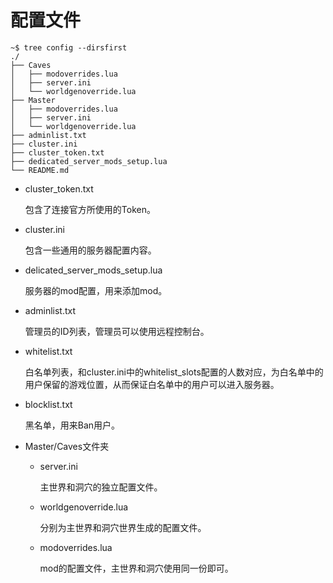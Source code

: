 # 配置文件

```shell
~$ tree config --dirsfirst
./
├── Caves
│   ├── modoverrides.lua
│   ├── server.ini
│   └── worldgenoverride.lua
├── Master
│   ├── modoverrides.lua
│   ├── server.ini
│   └── worldgenoverride.lua
├── adminlist.txt
├── cluster.ini
├── cluster_token.txt
├── dedicated_server_mods_setup.lua
└── README.md
```

- cluster_token.txt

  包含了连接官方所使用的Token。

- cluster.ini

  包含一些通用的服务器配置内容。

- delicated_server_mods_setup.lua

  服务器的mod配置，用来添加mod。

- adminlist.txt

  管理员的ID列表，管理员可以使用远程控制台。

- whitelist.txt

  白名单列表，和cluster.ini中的whitelist_slots配置的人数对应，为白名单中的用户保留的游戏位置，从而保证白名单中的用户可以进入服务器。

- blocklist.txt

  黑名单，用来Ban用户。

- Master/Caves文件夹

  - server.ini

    主世界和洞穴的独立配置文件。

  - worldgenoverride.lua

    分别为主世界和洞穴世界生成的配置文件。

  - modoverrides.lua

    mod的配置文件，主世界和洞穴使用同一份即可。
